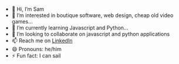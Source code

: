 - 👋 Hi, I’m Sam
- 👀 I’m interested in boutique software, web design, cheap old video games...
- 🌱 I’m currently learning Javascript and Python... 
- 💞️ I’m looking to collaborate on javascript and python applications
- 📫 Reach me on [LinkedIn](https://www.linkedin.com/in/sam-williams-developer)
- 😄 Pronouns: he/him
- ⚡ Fun fact: I can sail

<!---
Sjwilhelms/Sjwilhelms is a ✨ special ✨ repository because its `README.md` (this file) appears on your GitHub profile.
You can click the Preview link to take a look at your changes.
--->
